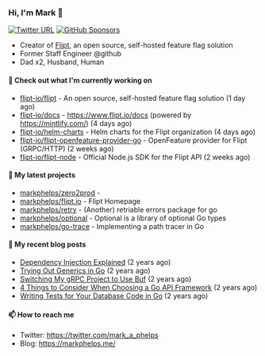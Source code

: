 ### Hi, I'm Mark 👋

[![Twitter URL](https://img.shields.io/twitter/url?label=Follow%20Me&url=https%3A%2F%2Ftwitter.com%2Fmark_a_phelps)](https://twitter.com/mark_a_phelps)
[![GitHub Sponsors](https://img.shields.io/github/sponsors/markphelps?logo=github&style=social)](https://github.com/sponsors/markphelps)

* Creator of [Flipt](https://github.com/markphelps/flipt), an open source, self-hosted feature flag solution
* Former Staff Engineer @github
* Dad x2, Husband, Human

#### 👷 Check out what I'm currently working on

- [flipt-io/flipt](https://github.com/flipt-io/flipt) - An open source, self-hosted feature flag solution (1 day ago)
- [flipt-io/docs](https://github.com/flipt-io/docs) - https://www.flipt.io/docs (powered by https://mintlify.com/) (4 days ago)
- [flipt-io/helm-charts](https://github.com/flipt-io/helm-charts) - Helm charts for the Flipt organization (4 days ago)
- [flipt-io/flipt-openfeature-provider-go](https://github.com/flipt-io/flipt-openfeature-provider-go) - OpenFeature provider for Flipt (GRPC/HTTP) (2 weeks ago)
- [flipt-io/flipt-node](https://github.com/flipt-io/flipt-node) - Official Node.js SDK for the Flipt API (2 weeks ago)

#### 🌱 My latest projects

- [markphelps/zero2prod](https://github.com/markphelps/zero2prod) - 
- [markphelps/flipt.io](https://github.com/markphelps/flipt.io) - Flipt Homepage
- [markphelps/retry](https://github.com/markphelps/retry) - (Another) retriable errors package for go
- [markphelps/optional](https://github.com/markphelps/optional) - Optional is a library of optional Go types
- [markphelps/go-trace](https://github.com/markphelps/go-trace) - Implementing a path tracer in Go

#### 📜 My recent blog posts

- [Dependency Injection Explained](https://markphelps.me/posts/dependency-injection-explained/) (2 years ago)
- [Trying Out Generics in Go](https://markphelps.me/posts/trying-out-generics-in-go/) (2 years ago)
- [Switching My gRPC Project to Use Buf](https://markphelps.me/posts/switching-my-grpc-project-to-use-buf/) (2 years ago)
- [4 Things to Consider When Choosing a Go API Framework](https://markphelps.me/posts/4-things-to-consider-when-choosing-a-go-api-framework/) (2 years ago)
- [Writing Tests for Your Database Code in Go](https://markphelps.me/posts/writing-tests-for-your-database-code-in-go/) (2 years ago)

#### 📫 How to reach me

- Twitter: https://twitter.com/mark_a_phelps
- Blog: https://markphelps.me/
